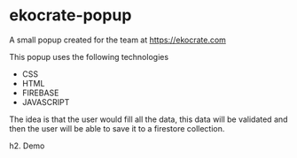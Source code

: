 # ekocrate-popup

A small popup created for the team at https://ekocrate.com

This popup uses the following technologies

* CSS
* HTML
* FIREBASE
* JAVASCRIPT


The idea is that the user would fill all the data, this data will be validated and then the user will be able to save it to a firestore collection.


h2. Demo

